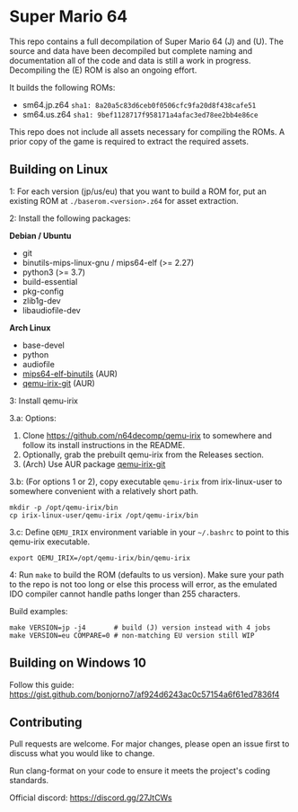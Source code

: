 # Super Mario 64

This repo contains a full decompilation of Super Mario 64 (J) and (U).
The source and data have been decompiled but complete naming and documentation
all of the code and data is still a work in progress. Decompiling the (E) ROM
is also an ongoing effort.

It builds the following ROMs:

* sm64.jp.z64 `sha1: 8a20a5c83d6ceb0f0506cfc9fa20d8f438cafe51`
* sm64.us.z64 `sha1: 9bef1128717f958171a4afac3ed78ee2bb4e86ce`

This repo does not include all assets necessary for compiling the ROMs.
A prior copy of the game is required to extract the required assets.

## Building on Linux

1: For each version (jp/us/eu) that you want to build a ROM for, put an existing ROM at
`./baserom.<version>.z64` for asset extraction.

2: Install the following packages:

__Debian / Ubuntu__
* git
* binutils-mips-linux-gnu / mips64-elf (>= 2.27)
* python3 (>= 3.7)
* build-essential
* pkg-config
* zlib1g-dev
* libaudiofile-dev

__Arch Linux__
* base-devel
* python
* audiofile
* [mips64-elf-binutils](https://aur.archlinux.org/packages/mips64-elf-binutils) (AUR)
* [qemu-irix-git](https://aur.archlinux.org/packages/qemu-irix-git) (AUR)

3: Install qemu-irix

3.a: Options:
1. Clone https://github.com/n64decomp/qemu-irix to somewhere and follow its
   install instructions in the README.
2. Optionally, grab the prebuilt qemu-irix from the Releases section.
3. (Arch) Use AUR package [qemu-irix-git](https://aur.archlinux.org/packages/qemu-irix-git)

3.b: (For options 1 or 2), copy executable `qemu-irix` from irix-linux-user to
   somewhere convenient with a relatively short path.

```
mkdir -p /opt/qemu-irix/bin
cp irix-linux-user/qemu-irix /opt/qemu-irix/bin
```

3.c: Define `QEMU_IRIX` environment variable in your `~/.bashrc` to point to this qemu-irix executable.

```
export QEMU_IRIX=/opt/qemu-irix/bin/qemu-irix
```

4: Run `make` to build the ROM (defaults to us version). Make sure your path to
   the repo is not too long or else this process will error, as the emulated
   IDO compiler cannot handle paths longer than 255 characters.

Build examples:

```
make VERSION=jp -j4       # build (J) version instead with 4 jobs
make VERSION=eu COMPARE=0 # non-matching EU version still WIP
```

## Building on Windows 10

Follow this guide: https://gist.github.com/bonjorno7/af924d6243ac0c57154a6f61ed7836f4

## Contributing

Pull requests are welcome. For major changes, please open an issue first to
discuss what you would like to change.

Run clang-format on your code to ensure it meets the project's coding standards.

Official discord: https://discord.gg/27JtCWs
